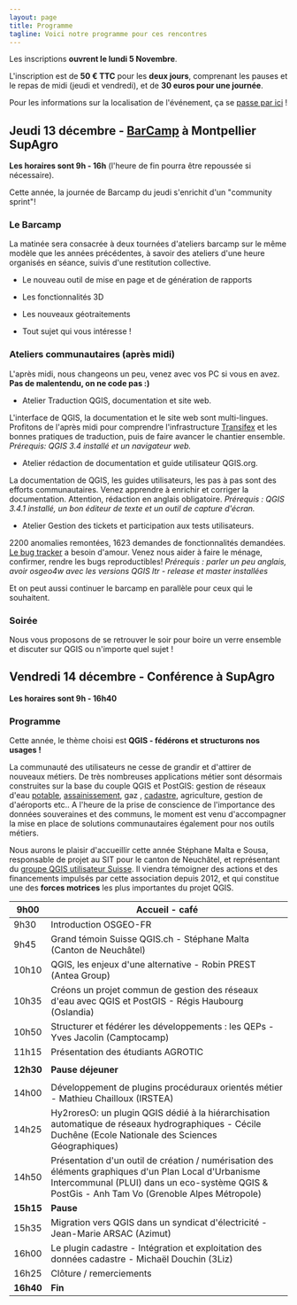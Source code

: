 ```yaml
---
layout: page
title: Programme
tagline: Voici notre programme pour ces rencontres
---
```


<!-- Vous trouverez ici au cours du mois de novembre le programme de ces deux jours.  -->

Les inscriptions **ouvrent le lundi 5 Novembre**.

L'inscription est de **50 € TTC** pour les **deux jours**, comprenant les pauses et le repas de midi (jeudi et vendredi), et de **30 euros pour une journée**.

Pour les informations sur la localisation de l'événement, ça se [passe par ici](z10_localisation.html) !

## Jeudi 13 décembre - [BarCamp](https://fr.wikipedia.org/wiki/BarCamp) à Montpellier SupAgro

**Les horaires sont 9h - 16h** (l'heure de fin pourra être repoussée si nécessaire).

Cette année, la journée de Barcamp du jeudi s'enrichit d'un "community sprint"!

### Le Barcamp 

La matinée sera consacrée à deux tournées d'ateliers barcamp sur le même modèle que les années précédentes, à savoir des ateliers d'une heure organisés en séance, suivis d'une restitution collective.  

* Le nouveau outil de mise en page et de génération de rapports

* Les fonctionnalités 3D 

* Les nouveaux géotraitements

* Tout sujet qui vous intéresse !

### Ateliers communautaires (après midi)

L'après midi, nous changeons un peu, venez avec vos PC si vous en avez. **Pas de malentendu, on ne code pas :)**

* Atelier Traduction QGIS, documentation et site web. 

L'interface de QGIS, la documentation et le site web sont multi-lingues. Profitons de l'après midi pour comprendre l'infrastructure [Transifex](https://www.transifex.com/qgis/QGIS/translate/#fr/qgis-application/149393953?q=translated%3Ano) et les bonnes pratiques de traduction, puis de faire avancer le chantier ensemble.  *Prérequis: QGIS 3.4 installé et un navigateur web.*

* Atelier rédaction de documentation et guide utilisateur QGIS.org. 

La documentation de QGIS, les guides utilisateurs, les pas à pas sont des efforts communautaires. Venez apprendre à enrichir et corriger la documentation. Attention, rédaction en anglais obligatoire. *Prérequis :  QGIS 3.4.1 installé, un bon éditeur de texte et un outil de capture d'écran.* 

* Atelier Gestion des tickets et participation aux tests utilisateurs.

2200 anomalies remontées, 1623 demandes de fonctionnalités demandées. [Le bug tracker](https://issues.qgis.org/) a besoin d'amour. Venez nous aider à faire le ménage, confirmer, rendre les bugs reproductibles! *Prérequis : parler un peu anglais, avoir osgeo4w avec les versions QGIS ltr - release et master installées*

Et on peut aussi continuer le barcamp en parallèle pour ceux qui le souhaitent. 

### Soirée

Nous vous proposons de se retrouver le soir pour boire un verre ensemble et discuter sur QGIS ou n'importe quel sujet ! 


## Vendredi 14 décembre - Conférence à SupAgro

**Les horaires sont 9h - 16h40**

### Programme

Cette année, le thème choisi est **QGIS - fédérons et structurons nos usages !**

La communauté des utilisateurs ne cesse de grandir et d'attirer de nouveaux métiers. De très nombreuses applications métier sont désormais construites sur la base du couple QGIS et PostGIS:  gestion de réseaux d'eau [potable](http://qwat.org/), [assainissement](https://github.com/QGEP),  gaz ,  [cadastre](https://plugins.qgis.org/plugins/cadastre/), agriculture, gestion de d'aéroports etc.. 
A l'heure de la prise de conscience de l'importance des données souveraines et des communs, le moment est venu d'accompagner la mise en place de solutions communautaires également pour nos outils métiers.

Nous aurons le plaisir d'accueillir cette année Stéphane Malta e Sousa, responsable de projet au SIT pour le canton de Neuchâtel, et représentant du [groupe QGIS utilisateur Suisse](https://www.qgis.ch). Il viendra témoigner des actions et des financements impulsés par cette association depuis 2012, et qui constitue une des **forces motrices** les plus importantes du projet QGIS.


| 9h00      | Accueil - café                                                                                                                                                                                                          |
|-----------|-------------------------------------------------------------------------------------------------------------------------------------------------------------------------------------------------------------------------|
| 9h30      | Introduction OSGEO-FR                                                                                                                                                                                                   |
| 9h45      | Grand témoin Suisse QGIS.ch - Stéphane Malta (Canton de Neuchâtel)                                                                                                                                                       |
| 10h10     | QGIS, les enjeux d'une alternative - Robin PREST (Antea Group)                                                                                                                                                         |
| 10h35     | Créons un projet commun de gestion des réseaux d'eau avec QGIS et PostGIS - Régis Haubourg (Oslandia)                                                                                                                   |
| 10h50     | Structurer et fédérer les développements : les QEPs - Yves Jacolin (Camptocamp)                                                                                                                                        |
| 11h15     | Présentation des étudiants AGROTIC                                                                                                                                                                                      |
|           |                                                                                                                                                                                                                         |
| **12h30** | **Pause déjeuner**                                                                                                                                                                                                      |
|           |                                                                                                                                                                                                                         |
| 14h00     | Développement de plugins procéduraux orientés métier - Mathieu Chailloux (IRSTEA)                                                                                                                                      |
| 14h25     | Hy2roresO: un plugin QGIS dédié à la hiérarchisation automatique de réseaux hydrographiques - Cécile Duchêne (Ecole Nationale des Sciences Géographiques) |
| 14h50     | Présentation d'un outil de création / numérisation des éléments graphiques d'un Plan Local d'Urbanisme Intercommunal (PLUI) dans un eco-système QGIS & PostGis - Anh Tam Vo (Grenoble Alpes Métropole) |
| **15h15** | **Pause**                                                                                                                                                                                                               |
| 15h35     | Migration vers QGIS dans un syndicat d'électricité - Jean-Marie ARSAC (Azimut)                                                                                                                                            |
| 16h00     | Le plugin cadastre - Intégration et exploitation des données cadastre - Michaël Douchin (3Liz)                                                                                                                         |
| 16h25     | Clôture / remerciements                                                                                                                                                                                                  |
| **16h40** | **Fin**                                                                                                                                                                                                                 |
